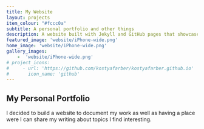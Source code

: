 ```yaml
---
title: My Website
layout: projects
item_colour: "#fccc0a"
subtitle: A personal portfolio and other things
description: A website built with Jekyll and GitHub pages that showcases my projects as well as my blog and other writings.
featured_image: 'website/iPhone-wide.png'
home_image: 'website/iPhone-wide.png'
gallery_images: 
    -  'website/iPhone-wide.png'
# project_icons:
#     - url: 'https://github.com/kostyafarber/kostyafarber.github.io'
#       icon_name: 'github'
---
```

## My Personal Portfolio

I decided to build a website to document my work as well as having a place were I can share my writing about topics I find interesting.

